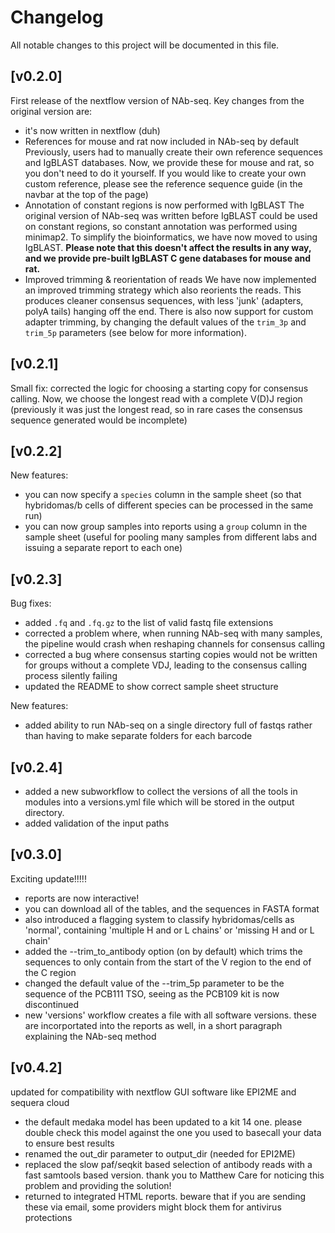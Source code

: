 # Changelog
All notable changes to this project will be documented in this file.

## [v0.2.0]

First release of the nextflow version of NAb-seq. Key changes from the original version are:
- it's now written in nextflow (duh)
- References for mouse and rat now included in NAb-seq by default
    Previously, users had to manually create their own reference sequences and
    IgBLAST databases. Now, we provide these for mouse and rat, so you don't
    need to do it yourself. If you would like to create your own custom reference,
    please see the reference sequence guide (in the navbar at the top of the
    page)
- Annotation of constant regions is now performed with IgBLAST
    The original version of NAb-seq was written before IgBLAST could be used on
    constant regions, so constant annotation was performed using minimap2. To
    simplify the bioinformatics, we have now moved to using IgBLAST.
    **Please note that this doesn't affect the results in any way, and we provide pre-built IgBLAST C gene databases for mouse and rat.**
- Improved trimming & reorientation of reads
    We have now implemented an improved trimming strategy which also reorients
    the reads. This produces cleaner consensus sequences, with less 'junk'
    (adapters, polyA tails) hanging off the end. There is also now support for
    custom adapter trimming, by changing the default values of the `trim_3p`
    and `trim_5p` parameters (see below for more information).

## [v0.2.1]

Small fix: corrected the logic for choosing a starting copy for consensus calling. Now, we choose the longest read with a complete V(D)J region (previously it was just the longest read, so in rare cases the consensus sequence generated would be incomplete)

## [v0.2.2]

New features:
- you can now specify a `species` column in the sample sheet (so that hybridomas/b cells of different species can be processed in the same run)
- you can now group samples into reports using a `group` column in the sample sheet (useful for pooling many samples from different labs and issuing a separate report to each one)

## [v0.2.3]

Bug fixes:
- added `.fq` and `.fq.gz` to the list of valid fastq file extensions
- corrected a problem where, when running NAb-seq with many samples, the pipeline would crash when reshaping channels for consensus calling
- corrected a bug where consensus starting copies would not be written for groups without a complete VDJ, leading to the consensus calling process silently failing
- updated the README to show correct sample sheet structure

New features:
- added ability to run NAb-seq on a single directory full of fastqs rather than having to make separate folders for each barcode

## [v0.2.4]

- added a new subworkflow to collect the versions of all the tools in modules into a versions.yml file which will be stored in the output directory.
- added validation of the input paths

## [v0.3.0]
Exciting update!!!!!
- reports are now interactive!
- you can download all of the tables, and the sequences in FASTA format
- also introduced a flagging system to classify hybridomas/cells as 'normal', containing 'multiple H and or L chains' or 'missing H and or L chain'
- added the --trim_to_antibody option (on by default) which trims the sequences to only contain from the start of the V region to the end of the C region
- changed the default value of the --trim_5p parameter to be the sequence of the PCB111 TSO, seeing as the PCB109 kit is now discontinued
- new 'versions' workflow creates a file with all software versions. these are incorportated into the reports as well, in a short paragraph explaining the NAb-seq method

## [v0.4.2]
updated for compatibility with nextflow GUI software like EPI2ME and sequera cloud
- the default medaka model has been updated to a kit 14 one. please double check this model against the one you used to basecall your data to ensure best results
- renamed the out_dir parameter to output_dir (needed for EPI2ME)
- replaced the slow paf/seqkit based selection of antibody reads with a fast samtools based version. thank you to Matthew Care for noticing this problem and providing the solution! 
- returned to integrated HTML reports. beware that if you are sending these via email, some providers might block them for antivirus protections